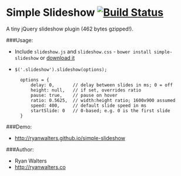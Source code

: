 # Simple Slideshow [![Build Status](https://travis-ci.org/ryanwalters/simple-slideshow.svg?branch=master)](https://travis-ci.org/ryanwalters/simple-slideshow)

A tiny jQuery slideshow plugin (462 bytes gzipped!).

###Usage:

- Include `slideshow.js` and `slideshow.css` - `bower install simple-slideshow` or [download it](https://github.com/ryanwalters/simple-slideshow/archive/0.1.4.zip)
- `$('.slideshow').slideshow(options);`

        options = {
            delay: 0,       // delay between slides in ms; 0 = off
            height: null,   // if set, overrides ratio
            pause: true,    // pause on hover
            ratio: 0.5625,  // width:height ratio; 1600x900 assumed
            speed: 400,     // default slide speed in ms
            startSlide: 0   // 0-based; e.g. 0 is the first slide
        }

###Demo:

- http://ryanwalters.github.io/simple-slideshow

###Author:

- Ryan Walters
- http://ryanwalters.co
